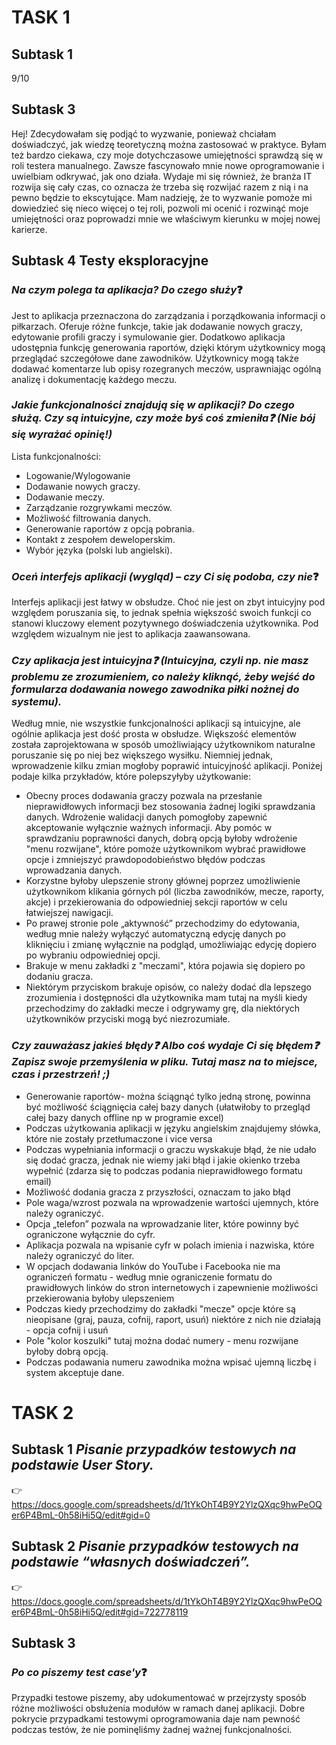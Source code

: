 # **TASK 1** 

## Subtask 1 

9/10

## Subtask 3

Hej! Zdecydowałam się podjąć to wyzwanie, ponieważ chciałam doświadczyć, jak wiedzę teoretyczną można zastosować w praktyce. Byłam też bardzo ciekawa, czy moje dotychczasowe umiejętności sprawdzą się w roli testera manualnego. Zawsze fascynowało mnie nowe oprogramowanie i uwielbiam odkrywać, jak ono działa. Wydaje mi się również, że branża IT rozwija się cały czas, co oznacza że trzeba się rozwijać razem z nią i na pewno będzie to ekscytujące. Mam nadzieję, że to wyzwanie pomoże mi dowiedzieć się nieco więcej o tej roli, pozwoli mi ocenić i rozwinąć moje umiejętności oraz poprowadzi mnie we właściwym kierunku w mojej nowej karierze.

## Subtask 4 Testy eksploracyjne

### *Na czym polega ta aplikacja? Do czego służy*❓

Jest to aplikacja przeznaczona do zarządzania i porządkowania informacji o piłkarzach. Oferuje różne funkcje, takie jak dodawanie nowych graczy, edytowanie profili graczy i symulowanie gier. Dodatkowo aplikacja udostępnia funkcję generowania raportów, dzięki którym użytkownicy mogą przeglądać szczegółowe dane zawodników. Użytkownicy mogą także dodawać komentarze lub opisy rozegranych meczów, usprawniając ogólną analizę i dokumentację każdego meczu.


### *Jakie funkcjonalności znajdują się w aplikacji? Do czego służą. Czy są intuicyjne, czy może byś coś zmieniła❓ (Nie bój się wyrażać opinię!)*

Lista funkcjonalności:
- Logowanie/Wylogowanie
- Dodawanie nowych graczy.
- Dodawanie meczy.
- Zarządzanie rozgrywkami meczów.
- Możliwość filtrowania danych.
- Generowanie raportów z opcją pobrania.
- Kontakt z zespołem deweloperskim.
- Wybór języka (polski lub angielski).
  

### *Oceń interfejs aplikacji (wygląd) – czy Ci się podoba, czy nie*❓

Interfejs aplikacji jest łatwy w obsłudze. Choć nie jest on zbyt intuicyjny pod względem poruszania się, to jednak spełnia większość swoich funkcji co stanowi kluczowy element pozytywnego doświadczenia użytkownika. Pod względem wizualnym nie jest to aplikacja zaawansowana. 


### *Czy aplikacja jest intuicyjna❓ (Intuicyjna, czyli np. nie masz problemu ze zrozumieniem, co należy kliknąć, żeby wejść do formularza dodawania nowego zawodnika piłki nożnej do systemu).*

Według mnie, nie wszystkie funkcjonalności aplikacji są intuicyjne, ale ogólnie aplikacja jest dość prosta w obsłudze. Większość elementów została zaprojektowana w sposób umożliwiający użytkownikom naturalne poruszanie się po niej bez większego wysiłku. Niemniej jednak, wprowadzenie kilku zmian mogłoby poprawić intuicyjność aplikacji. Poniżej podaje kilka przykładów, które polepszyłyby użytkowanie:

- Obecny proces dodawania graczy pozwala na przesłanie nieprawidłowych informacji bez stosowania żadnej logiki sprawdzania danych. Wdrożenie walidacji danych pomogłoby zapewnić akceptowanie wyłącznie ważnych informacji. Aby pomóc w sprawdzaniu poprawności danych, dobrą opcją byłoby wdrożenie "menu rozwijane", które pomoże użytkownikom wybrać prawidłowe opcje i zmniejszyć prawdopodobieństwo błędów podczas wprowadzania danych.
- Korzystne byłoby ulepszenie strony głównej poprzez umożliwienie użytkownikom klikania górnych pól (liczba zawodników, mecze, raporty, akcje) i przekierowania do odpowiedniej sekcji raportów w celu łatwiejszej nawigacji.
- Po prawej stronie pole „aktywność” przechodzimy do edytowania, według mnie należy wyłączyć automatyczną edycję danych po kliknięciu i zmianę wyłącznie na podgląd, umożliwiając edycję dopiero po wybraniu odpowiedniej opcji.
- Brakuje w menu zakładki z "meczami", która pojawia się dopiero po dodaniu gracza.
- Niektórym przyciskom brakuje opisów, co należy dodać dla lepszego zrozumienia i dostępności dla użytkownika mam tutaj na myśli kiedy przechodzimy do zakładki mecze i odgrywamy grę, dla niektórych użytkowników przyciski mogą być niezrozumiałe.


### *Czy zauważasz jakieś błędy❓ Albo coś wydaje Ci się błędem❓ Zapisz swoje przemyślenia w pliku. Tutaj masz na to miejsce, czas i przestrzeń! ;)*

- Generowanie raportów- można ściągnąć tylko jedną stronę, powinna być możliwość ściągnięcia całej bazy danych (ułatwiłoby to przegląd całej bazy danych offline np w programie excel)
- Podczas użytkowania aplikacji w języku angielskim znajdujemy słówka, które nie zostały przetłumaczone i vice versa
- Podczas wypełniania informacji o graczu wyskakuje błąd, że nie udało się dodać gracza, jednak nie wiemy jaki błąd i jakie okienko trzeba wypełnić (zdarza się to podczas podania nieprawidłowego formatu email)
- Możliwość dodania gracza z przyszłości, oznaczam to jako błąd
- Pole waga/wzrost pozwala na wprowadzenie wartości ujemnych, które należy ograniczyć.
- Opcja „telefon” pozwala na wprowadzanie liter, które powinny być ograniczone wyłącznie do cyfr.
- Aplikacja pozwala na wpisanie cyfr w polach imienia i nazwiska, które należy ograniczyć do liter.
- W opcjach dodawania linków do YouTube i Facebooka nie ma ograniczeń formatu - według mnie ograniczenie formatu do prawidłowych linków do stron internetowych i zapewnienie możliwości przekierowania byłoby ulepszeniem
- Podczas kiedy przechodzimy do zakładki "mecze" opcje które są nieopisane (graj, pauza, cofnij, raport, usuń) niektóre z nich nie działają - opcja cofnij i usuń
- Pole "kolor koszulki" tutaj można dodać numery - menu rozwijane byłoby dobrą opcją.
- Podczas podawania numeru zawodnika można wpisać ujemną liczbę i system akceptuje dane.


# **TASK 2**

## Subtask 1 *Pisanie przypadków testowych na podstawie User Story.*

👉 https://docs.google.com/spreadsheets/d/1tYkOhT4B9Y2YlzQXqc9hwPeOQer6P4BmL-0h58iHi5Q/edit#gid=0

## Subtask 2 *Pisanie przypadków testowych na podstawie “własnych doświadczeń”.*

👉 https://docs.google.com/spreadsheets/d/1tYkOhT4B9Y2YlzQXqc9hwPeOQer6P4BmL-0h58iHi5Q/edit#gid=722778119

## Subtask 3

### *Po co piszemy test case'y*❓

Przypadki testowe piszemy, aby udokumentować w przejrzysty sposób różne możliwości obsłużenia modułów w ramach danej aplikacji. Dobre pokrycie przypadkami testowymi oprogramowania daje nam pewność podczas testów, że nie pominęliśmy żadnej ważnej funkcjonalności.












